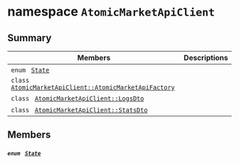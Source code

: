 # namespace `AtomicMarketApiClient` 

## Summary

 Members                                | Descriptions                                
----------------------------------------|---------------------------------------------
`enum ` [`State`](#namespace_atomic_market_api_client_1ac975e092be6aef4456c9af8ddc8e33bf)            | 
`class ` [`AtomicMarketApiClient::AtomicMarketApiFactory`](.github/workflows/documentation/md/AtomicMarketApiClient--AtomicMarketApiFactory.md#class_atomic_market_api_client_1_1_atomic_market_api_factory) | 
`class ` [`AtomicMarketApiClient::LogsDto`](.github/workflows/documentation/md/AtomicMarketApiClient--LogsDto.md#class_atomic_market_api_client_1_1_logs_dto) | 
`class ` [`AtomicMarketApiClient::StatsDto`](.github/workflows/documentation/md/AtomicMarketApiClient--StatsDto.md#class_atomic_market_api_client_1_1_stats_dto) | 

## Members

##### `enum ` [`State`](#namespace_atomic_market_api_client_1ac975e092be6aef4456c9af8ddc8e33bf) 

